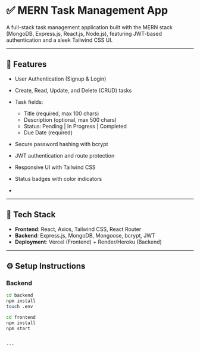 # ✅ MERN Task Management App

A full-stack task management application built with the MERN stack (MongoDB, Express.js, React.js, Node.js), featuring JWT-based authentication and a sleek Tailwind CSS UI.

---

## 📌 Features

- User Authentication (Signup & Login)
- Create, Read, Update, and Delete (CRUD) tasks
- Task fields:
  - Title (required, max 100 chars)
  - Description (optional, max 500 chars)
  - Status: Pending | In Progress | Completed
  - Due Date (required)
- Secure password hashing with bcrypt
- JWT authentication and route protection
- Responsive UI with Tailwind CSS
- Status badges with color indicators

-

---

## 🧰 Tech Stack

- **Frontend**: React, Axios, Tailwind CSS, React Router
- **Backend**: Express.js, MongoDB, Mongoose, bcrypt, JWT
- **Deployment**: Vercel (Frontend) + Render/Heroku (Backend)

---

## ⚙️ Setup Instructions

### Backend

```bash
cd backend
npm install
touch .env

cd frontend
npm install
npm start


---